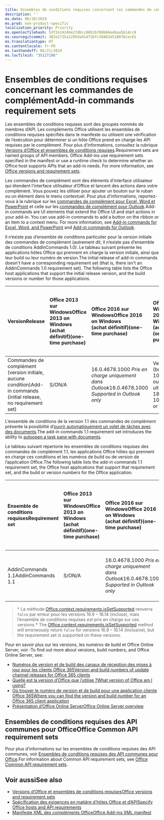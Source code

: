 ```yaml
---
title: Ensembles de conditions requises concernant les commandes de complément
description: ''
ms.date: 06/20/2019
ms.prod: non-product-specific
localization_priority: Priority
ms.openlocfilehash: 53f2e1424be27dbcc80b1b708b66e4baa5b14cc8
ms.sourcegitcommit: 382e2735a1295da914f2bfc38883e518070cec61
ms.translationtype: HT
ms.contentlocale: fr-FR
ms.lasthandoff: 06/21/2019
ms.locfileid: "35127106"
---
```

# <a name="add-in-commands-requirement-sets"></a><span data-ttu-id="c141f-102">Ensembles de conditions requises concernant les commandes de complément</span><span class="sxs-lookup"><span data-stu-id="c141f-102">Add-in commands requirement sets</span></span>

<span data-ttu-id="c141f-p101">Les ensembles de conditions requises sont des groupes nommés de membres d’API. Les compléments Office utilisent les ensembles de conditions requises spécifiés dans le manifeste ou utilisent une vérification de l’exécution pour déterminer si un hôte Office prend en charge les API requises par le complément. Pour plus d’informations, consultez la rubrique [Versions d’Office et ensembles de conditions requises](/office/dev/add-ins/develop/office-versions-and-requirement-sets).</span><span class="sxs-lookup"><span data-stu-id="c141f-p101">Requirement sets are named groups of API members. Office Add-ins use requirement sets specified in the manifest or use a runtime check to determine whether an Office host supports APIs that an add-in needs. For more information, see [Office versions and requirement sets](/office/dev/add-ins/develop/office-versions-and-requirement-sets).</span></span>

<span data-ttu-id="c141f-p102">Les commandes de complément sont des éléments d’interface utilisateur qui étendent l’interface utilisateur d’Office et lancent des actions dans votre complément. Vous pouvez les utiliser pour ajouter un bouton sur le ruban ou un élément dans le menu contextuel. Pour plus d’informations, reportez-vous à la rubrique sur les [commandes de complément pour Excel, Word et PowerPoint](/office/dev/add-ins/design/add-in-commands) et celle sur les [commandes de complément pour Outlook](/outlook/add-ins/add-in-commands-for-outlook).</span><span class="sxs-lookup"><span data-stu-id="c141f-p102">Add-in commands are UI elements that extend the Office UI and start actions in your add-in. You can use add-in commands to add a button on the ribbon or an item to a context menu. For more information, see [Add-in commands for Excel, Word, and PowerPoint](/office/dev/add-ins/design/add-in-commands) and [Add-in commands for Outlook](/outlook/add-ins/add-in-commands-for-outlook).</span></span>

<span data-ttu-id="c141f-p103">Il n’existe pas d’ensemble de conditions particulier pour la version initiale des commandes de complément (autrement dit, il n’existe pas d’ensemble de conditions AddInCommands 1.0). Le tableau suivant présente les applications hôtes Office qui prennent en charge la version initiale, ainsi que leur build ou leur numéro de version.</span><span class="sxs-lookup"><span data-stu-id="c141f-p103">The initial release of add-in commands doesn't have a corresponding requirement set (that is, there isn't an AddinCommands 1.0 requirement set). The following table lists the Office host applications that support the initial release version, and the build versions or number for those applications.</span></span>  

| <span data-ttu-id="c141f-111">Version</span><span class="sxs-lookup"><span data-stu-id="c141f-111">Release</span></span>   |  <span data-ttu-id="c141f-112">Office 2013 sur Windows</span><span class="sxs-lookup"><span data-stu-id="c141f-112">Office 2013 on Windows</span></span><br><span data-ttu-id="c141f-113">(achat définitif)</span><span class="sxs-lookup"><span data-stu-id="c141f-113">(one-time purchase)</span></span> | <span data-ttu-id="c141f-114">Office 2016 sur Windows</span><span class="sxs-lookup"><span data-stu-id="c141f-114">Office 2016 on Windows</span></span><br><span data-ttu-id="c141f-115">(achat définitif)</span><span class="sxs-lookup"><span data-stu-id="c141f-115">(one-time purchase)</span></span> | <span data-ttu-id="c141f-116">Office 2019 sur Windows</span><span class="sxs-lookup"><span data-stu-id="c141f-116">Office 2019 on Windows</span></span><br><span data-ttu-id="c141f-117">(achat définitif)</span><span class="sxs-lookup"><span data-stu-id="c141f-117">(one-time purchase)</span></span> | <span data-ttu-id="c141f-118">Office pour Windows</span><span class="sxs-lookup"><span data-stu-id="c141f-118">Office on Windows</span></span><br><span data-ttu-id="c141f-119">(connecté à l’abonnement Office 365)</span><span class="sxs-lookup"><span data-stu-id="c141f-119">(connected to Office 365 subscription)</span></span>   |  <span data-ttu-id="c141f-120">Office sur iPad</span><span class="sxs-lookup"><span data-stu-id="c141f-120">Debug Office Add-ins on iPad and Mac</span></span><br><span data-ttu-id="c141f-121">(connecté à l’abonnement Office 365)</span><span class="sxs-lookup"><span data-stu-id="c141f-121">(connected to Office 365 subscription)</span></span>  |  <span data-ttu-id="c141f-122">Office sur Mac</span><span class="sxs-lookup"><span data-stu-id="c141f-122">Office apps on Mac</span></span><br><span data-ttu-id="c141f-123">(connecté à l’abonnement Office 365)</span><span class="sxs-lookup"><span data-stu-id="c141f-123">(connected to Office 365 subscription)</span></span>  | <span data-ttu-id="c141f-124">Office sur le web</span><span class="sxs-lookup"><span data-stu-id="c141f-124">Office on the web</span></span>  |
|:-----|:-----|:-----|:-----|:-----|:-----|:-----|:-----|
| <span data-ttu-id="c141f-125">Commandes de complément (version initiale, aucune condition)</span><span class="sxs-lookup"><span data-stu-id="c141f-125">Add-in commands (initial release, no requirement set)</span></span> | <span data-ttu-id="c141f-126">S/O</span><span class="sxs-lookup"><span data-stu-id="c141f-126">N/A</span></span> | <span data-ttu-id="c141f-127">16.0.4678.1000 *Pris en charge uniquement dans Outlook*</span><span class="sxs-lookup"><span data-stu-id="c141f-127">16.0.4678.1000 *Supported in Outlook only*</span></span> | <span data-ttu-id="c141f-128">Version 1809 (build 10827.20150) ou version ultérieure</span><span class="sxs-lookup"><span data-stu-id="c141f-128">Version 1809 (Build 10827.20150) or later</span></span> |<span data-ttu-id="c141f-129">Version 1603 (build 6769.0000) ou ultérieure</span><span class="sxs-lookup"><span data-stu-id="c141f-129">Version 1603 (Build 6769.0000) or later</span></span> | <span data-ttu-id="c141f-130">S/O</span><span class="sxs-lookup"><span data-stu-id="c141f-130">N/A</span></span> | <span data-ttu-id="c141f-131">15.33 ou version ultérieure</span><span class="sxs-lookup"><span data-stu-id="c141f-131">15.33 or later</span></span>| <span data-ttu-id="c141f-132">Janvier 2016</span><span class="sxs-lookup"><span data-stu-id="c141f-132">January 2016</span></span> |

<span data-ttu-id="c141f-133">L’ensemble de conditions de la version 1.1 des commandes de complément présente la possibilité d’[ouvrir automatiquement un volet de tâches avec des documents](/office/dev/add-ins/develop/automatically-open-a-task-pane-with-a-document).</span><span class="sxs-lookup"><span data-stu-id="c141f-133">The add-in commands 1.1 requirement set introduces the ability to [autoopen a task pane with documents](/office/dev/add-ins/develop/automatically-open-a-task-pane-with-a-document).</span></span>

<span data-ttu-id="c141f-134">Le tableau suivant répertorie les ensembles de conditions requises des commandes de complément 1.1, les applications Office hôtes qui prennent en charge ces conditions et les numéros de build ou de version de l’application Office.</span><span class="sxs-lookup"><span data-stu-id="c141f-134">The following table lists the add-in commands 1.1 requirement set, the Office host applications that support that requirement set, and the build or version numbers for the Office application.</span></span>

|  <span data-ttu-id="c141f-135">Ensemble de conditions requises</span><span class="sxs-lookup"><span data-stu-id="c141f-135">Requirement set</span></span>  |  <span data-ttu-id="c141f-136">Office 2013 sur Windows</span><span class="sxs-lookup"><span data-stu-id="c141f-136">Office 2013 on Windows</span></span><br><span data-ttu-id="c141f-137">(achat définitif)</span><span class="sxs-lookup"><span data-stu-id="c141f-137">(one-time purchase)</span></span> | <span data-ttu-id="c141f-138">Office 2016 sur Windows</span><span class="sxs-lookup"><span data-stu-id="c141f-138">Office 2016 on Windows</span></span><br><span data-ttu-id="c141f-139">(achat définitif)</span><span class="sxs-lookup"><span data-stu-id="c141f-139">(one-time purchase)</span></span> | <span data-ttu-id="c141f-140">Office 2019 sur Windows</span><span class="sxs-lookup"><span data-stu-id="c141f-140">Office 2019 on Windows</span></span><br><span data-ttu-id="c141f-141">(achat définitif)</span><span class="sxs-lookup"><span data-stu-id="c141f-141">(one-time purchase)</span></span> | <span data-ttu-id="c141f-142">Office pour Windows</span><span class="sxs-lookup"><span data-stu-id="c141f-142">Office on Windows</span></span><br><span data-ttu-id="c141f-143">(connecté à l’abonnement Office 365)</span><span class="sxs-lookup"><span data-stu-id="c141f-143">(connected to Office 365 subscription)</span></span>   |  <span data-ttu-id="c141f-144">Office sur iPad</span><span class="sxs-lookup"><span data-stu-id="c141f-144">Debug Office Add-ins on iPad and Mac</span></span><br><span data-ttu-id="c141f-145">(connecté à l’abonnement Office 365)</span><span class="sxs-lookup"><span data-stu-id="c141f-145">(connected to Office 365 subscription)</span></span>  |  <span data-ttu-id="c141f-146">Office sur Mac</span><span class="sxs-lookup"><span data-stu-id="c141f-146">Office apps on Mac</span></span><br><span data-ttu-id="c141f-147">(connecté à l’abonnement Office 365)</span><span class="sxs-lookup"><span data-stu-id="c141f-147">(connected to Office 365 subscription)</span></span>  | <span data-ttu-id="c141f-148">Office sur le web</span><span class="sxs-lookup"><span data-stu-id="c141f-148">Office on the web</span></span>  |  
|:-----|:-----|:-----|:-----|:-----|:-----|:-----|:-----|
| <span data-ttu-id="c141f-149">AddinCommands 1.1</span><span class="sxs-lookup"><span data-stu-id="c141f-149">AddinCommands 1.1</span></span>  | <span data-ttu-id="c141f-150">S/O</span><span class="sxs-lookup"><span data-stu-id="c141f-150">N/A</span></span> | <span data-ttu-id="c141f-151">16.0.4678.1000 *Pris en charge uniquement dans Outlook*</span><span class="sxs-lookup"><span data-stu-id="c141f-151">16.0.4678.1000 *Supported in Outlook only*</span></span>  | <span data-ttu-id="c141f-152">Version 1809 (build 10827.20150) ou version ultérieure</span><span class="sxs-lookup"><span data-stu-id="c141f-152">Version 1809 (Build 10827.20150) or later</span></span> | <span data-ttu-id="c141f-153">Version 1705 (build 8121.1000) ou ultérieure</span><span class="sxs-lookup"><span data-stu-id="c141f-153">Version 1705 (Build 8121.1000) or later</span></span> | <span data-ttu-id="c141f-154">S/O</span><span class="sxs-lookup"><span data-stu-id="c141f-154">N/A</span></span> | <span data-ttu-id="c141f-155">15.34 ou version ultérieure\*</span><span class="sxs-lookup"><span data-stu-id="c141f-155">15.34 or later\*</span></span>| <span data-ttu-id="c141f-156">Mai 2017</span><span class="sxs-lookup"><span data-stu-id="c141f-156">May 2017</span></span> |

><span data-ttu-id="c141f-157">\* La méthode [Office.context.requirements.isSetSupported](/javascript/api/office/office.requirementsetsupport#issetsupported-name--minversion-) renverra `false` par erreur pour les versions 16.9 &ndash; 16.14 (incluse), mais l’ensemble de conditions requises *est* pris en charge sur ces versions.</span><span class="sxs-lookup"><span data-stu-id="c141f-157">\* The [Office.context.requirements.isSetSupported](/javascript/api/office/office.requirementsetsupport#issetsupported-name--minversion-) method will erroneously return `false` for versions 16.9 &ndash; 16.14 (inclusive), but the requirement set *is* supported on these versions.</span></span>

<span data-ttu-id="c141f-158">Pour en savoir plus sur les versions, les numéros de build et Office Online Server, voir :</span><span class="sxs-lookup"><span data-stu-id="c141f-158">To find out more about versions, build numbers, and Office Online Server, see:</span></span>

- [<span data-ttu-id="c141f-159">Numéros de version et de build des canaux de réception des mises à jour pour les clients Office 365</span><span class="sxs-lookup"><span data-stu-id="c141f-159">Version and build numbers of update channel releases for Office 365 clients</span></span>](https://support.office.com/article/version-and-build-numbers-of-update-channel-releases-ae942449-1fca-4484-898b-a933ea23def7)
- [<span data-ttu-id="c141f-160">Quelle est la version d’Office que j’utilise ?</span><span class="sxs-lookup"><span data-stu-id="c141f-160">What version of Office am I using?</span></span>](https://support.office.com/article/What-version-of-Office-am-I-using-932788b8-a3ce-44bf-bb09-e334518b8b19)
- [<span data-ttu-id="c141f-161">Où trouver le numéro de version et de build pour une application cliente Office 365</span><span class="sxs-lookup"><span data-stu-id="c141f-161">Where you can find the version and build number for an Office 365 client application</span></span>](https://support.office.com/article/version-and-build-numbers-of-update-channel-releases-ae942449-1fca-4484-898b-a933ea23def7)
- [<span data-ttu-id="c141f-162">Présentation d’Office Online Server</span><span class="sxs-lookup"><span data-stu-id="c141f-162">Office Online Server overview</span></span>](/officeonlineserver/office-online-server-overview)

## <a name="office-common-api-requirement-sets"></a><span data-ttu-id="c141f-163">Ensembles de conditions requises des API communes pour Office</span><span class="sxs-lookup"><span data-stu-id="c141f-163">Office Common API requirement sets</span></span>

<span data-ttu-id="c141f-164">Pour plus d’informations sur les ensembles de conditions requises des API communes, voir [Ensembles de conditions requises des API communes pour Office](office-add-in-requirement-sets.md).</span><span class="sxs-lookup"><span data-stu-id="c141f-164">For information about Common API requirement sets, see [Office Common API requirement sets](office-add-in-requirement-sets.md).</span></span>

## <a name="see-also"></a><span data-ttu-id="c141f-165">Voir aussi</span><span class="sxs-lookup"><span data-stu-id="c141f-165">See also</span></span>

- [<span data-ttu-id="c141f-166">Versions d’Office et ensembles de conditions requises</span><span class="sxs-lookup"><span data-stu-id="c141f-166">Office versions and requirement sets</span></span>](/office/dev/add-ins/develop/office-versions-and-requirement-sets)
- [<span data-ttu-id="c141f-167">Spécification des exigences en matière d’hôtes Office et d’API</span><span class="sxs-lookup"><span data-stu-id="c141f-167">Specify Office hosts and API requirements</span></span>](/office/dev/add-ins/develop/specify-office-hosts-and-api-requirements)
- [<span data-ttu-id="c141f-168">Manifeste XML des compléments Office</span><span class="sxs-lookup"><span data-stu-id="c141f-168">Office Add-ins XML manifest</span></span>](/office/dev/add-ins/develop/add-in-manifests)
